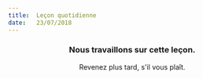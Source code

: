 ```yaml
---
title:  Leçon quotidienne
date:   23/07/2018
---
```


### <center>Nous travaillons sur cette leçon.</center>
<center>Revenez plus tard, s'il vous plaît.</center>